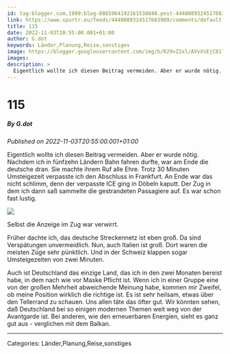 ```yaml
---
id: tag:blogger.com,1999:blog-8885964192161538040.post-4448089324517663989
link: https://www.spurtr.eu/feeds/4448089324517663989/comments/default
title: 115
date: 2022-11-03T20:55:00.001+01:00
author: G.dot
keywords: Länder,Planung,Reise,sonstiges
image: https://blogger.googleusercontent.com/img/b/R29vZ2xl/AVvXsEjC81T3iibi_VXDr_j0rxi1bbY-0cXzTTTNhQBLpioFmYzbs8yFG3JY82YC6SyP3HUob3GHFKXWsCekyEzTHmtjgDInQUaVJXi3Ki4HlV8fw09GR43rMJ47DaHJo6d4PSo-NiXd4Z7SLXk/s72-c/1667494594280547-0.png
images: 
description: >
  Eigentlich wollte ich diesen Beitrag vermeiden. Aber er wurde nötig. Nachdem ich in fünfzehn Ländern Bahn fahren durfte, war am Ende die deutsche dran. Sie machte ihrem Ruf alle Ehre. Trotz 30 Minuten Umsteigezeit verpasste ich den Abschluss in Frankfurt. An Ende war das nicht schlimm, denn der verpasste ICE
---
```

# 115
##### By G.dot
_Published on 2022-11-03T20:55:00.001+01:00_

Eigentlich wollte ich diesen Beitrag vermeiden. Aber er wurde nötig. Nachdem ich in fünfzehn Ländern Bahn fahren durfte, war am Ende die deutsche dran. Sie machte ihrem Ruf alle Ehre. Trotz 30 Minuten Umsteigezeit verpasste ich den Abschluss in Frankfurt. An Ende war das nicht schlimm, denn der verpasste ICE ging in Döbeln kaputt. Der Zug in dem ich dann saß sammelte die gestrandeten Passagiere auf. Es war schon fast lustig.

  

[![](https://blogger.googleusercontent.com/img/b/R29vZ2xl/AVvXsEjC81T3iibi_VXDr_j0rxi1bbY-0cXzTTTNhQBLpioFmYzbs8yFG3JY82YC6SyP3HUob3GHFKXWsCekyEzTHmtjgDInQUaVJXi3Ki4HlV8fw09GR43rMJ47DaHJo6d4PSo-NiXd4Z7SLXk/s1600/1667494594280547-0.png)](https://blogger.googleusercontent.com/img/b/R29vZ2xl/AVvXsEjC81T3iibi_VXDr_j0rxi1bbY-0cXzTTTNhQBLpioFmYzbs8yFG3JY82YC6SyP3HUob3GHFKXWsCekyEzTHmtjgDInQUaVJXi3Ki4HlV8fw09GR43rMJ47DaHJo6d4PSo-NiXd4Z7SLXk/s1600/1667494594280547-0.png)

  

Selbst die Anzeige im Zug war verwirrt.

Früher dachte ich, das deutsche Streckennetz ist eben groß. Da sind Verspätungen unvermeidlich. Nun, auch Italien ist groß. Dort waren die meisten Züge sehr pünktlich. Und in der Schweiz klappen sogar Umsteigezeiten von zwei Minuten.

Auch ist Deutschland das einzige Land, das ich in den zwei Monaten bereist habe, in dem nach wie vor Maske Pflicht ist. Wenn ich in einer Gruppe eine von der großen Mehrheit abweichende Meinung habe, kommen mir Zweifel, ob meine Position wirklich die richtige ist. Es ist sehr heilsam, etwas über den Tellerrand zu schauen. Uns allen täte das öfter gut. Wir könnten sehen, daß Deutschland bei so einigen modernen Themen weit weg von der Avantgarde ist. Bei anderen, wie den erneuerbaren Energien, sieht es ganz gut aus - verglichen mit dem Balkan.

---
Categories: Länder,Planung,Reise,sonstiges